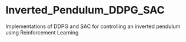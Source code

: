 # Inverted_Pendulum_DDPG_SAC
Implementations of DDPG and SAC for controlling an inverted pendulum using Reinforcement Learning
